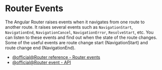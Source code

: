 # Router Events

The Angular Router raises events when it navigates from one route to another route. It raises several events such as `NavigationStart`, `NavigationEnd`, `NavigationCancel`, `NavigationError`, `ResolveStart`, etc. You can listen to these events and find out when the state of the route changes. Some of the useful events are route change start (NavigationStart) and route change end (NavigationEnd).

- [@official@Router reference - Router events](https://angular.dev/guide/routing/router-reference#router-events)
- [@official@Router event - API](https://angular.dev/api/router/RouterEvent)
